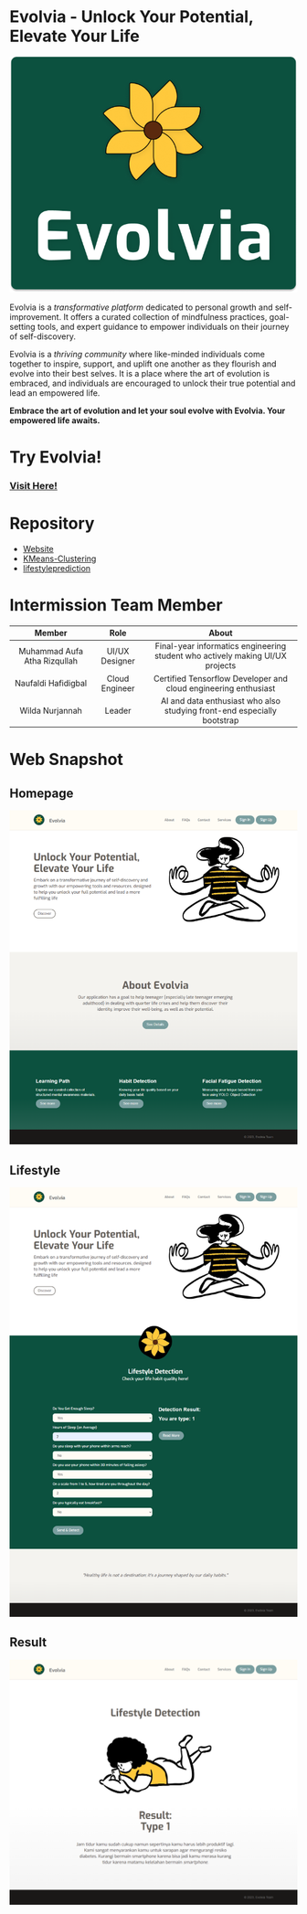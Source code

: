 # Evolvia - Unlock Your Potential, Elevate Your Life

![Evolvia Logo](https://github.com/Evolvia-Garuda-Hacks/.github/blob/main/Evolvia%20-%20Logo%20-%20Center%20Text.png?raw=true)

Evolvia is a *transformative platform* dedicated to personal growth and self-improvement. It offers a curated collection of mindfulness practices, goal-setting tools, and expert guidance to empower individuals on their journey of self-discovery. 

Evolvia is a *thriving community* where like-minded individuals come together to inspire, support, and uplift one another as they flourish and evolve into their best selves. It is a place where the art of evolution is embraced, and individuals are encouraged to unlock their true potential and lead an empowered life.


**Embrace the art of evolution and let your soul evolve with Evolvia. 
Your empowered life awaits.**

# Try Evolvia!
### [Visit Here!](https://evolvia.site)

# Repository
- [Website](https://github.com/Evolvia-Garuda-Hacks/Website)
- [KMeans-Clustering](https://github.com/Evolvia-Garuda-Hacks/KMeans-Clustering)
- [lifestyleprediction](https://github.com/Evolvia-Garuda-Hacks/lifestyleprediction)

# Intermission Team Member

|            Member           | Role |        About        |                                                   
| :-------------------------: | :--------: | :----------------: | 
|Muhammad Aufa Atha Rizqullah   | UI/UX Designer |  Final-year informatics engineering student who actively making UI/UX projects | 
|      Naufaldi Hafidigbal     | Cloud Engineer |  Certified Tensorflow Developer and cloud engineering enthusiast  |
|     Wilda Nurjannah    | Leader | AI and data enthusiast who also studying front-end especially bootstrap |




# Web Snapshot

## Homepage
![Homepage](https://github.com/Evolvia-Garuda-Hacks/.github/blob/main/evolvia_home.png?raw=true)

## Lifestyle
![Lifestyle](https://github.com/Evolvia-Garuda-Hacks/.github/blob/main/evolvia_lifestyleprediction.png?raw=true)

## Result
![Lifestyle](https://github.com/Evolvia-Garuda-Hacks/.github/blob/main/evolvia_result.png?raw=true)
